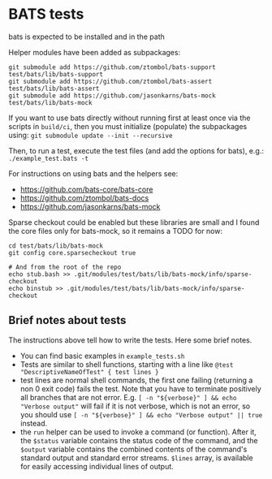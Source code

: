 <!--
SPDX-FileCopyrightText: 2009 Fermi Research Alliance, LLC
SPDX-License-Identifier: Apache-2.0
-->

# BATS tests

bats is expected to be installed and in the path

Helper modules have been added as subpackages:
```
git submodule add https://github.com/ztombol/bats-support test/bats/lib/bats-support
git submodule add https://github.com/ztombol/bats-assert test/bats/lib/bats-assert
git submodule add https://github.com/jasonkarns/bats-mock test/bats/lib/bats-mock
```
If you want to use bats directly without running first at least once via the scripts in `build/ci`, then you must
initialize (populate) the subpackages using:
```git submodule update --init --recursive```

Then, to run a test, execute the test files (and add the options for bats), e.g.:
```./example_test.bats -t```

For instructions on using bats and the helpers see:
* https://github.com/bats-core/bats-core
* https://github.com/ztombol/bats-docs
* https://github.com/jasonkarns/bats-mock

Sparse checkout could be enabled but these libraries are small and I found the core files only for bats-mock, so it remains a TODO for now:
```
cd test/bats/lib/bats-mock
git config core.sparsecheckout true

# And from the root of the repo
echo stub.bash >> .git/modules/test/bats/lib/bats-mock/info/sparse-checkout
echo binstub >> .git/modules/test/bats/lib/bats-mock/info/sparse-checkout
```

## Brief notes about tests

The instructions above tell how to write the tests.
Here some brief notes.
* You can find basic examples in `example_tests.sh`
* Tests are similar to shell functions, starting with a line like
`@test "DescriptiveNameOfTest" { test lines }`
* test lines are normal shell commands, the first one failing (returning a non 0 exit code) fails the test.
Note that you have to terminate positively all branches that are not error.
E.g. `[ -n "${verbose}" ] && echo "Verbose output"` will fail if it is not verbose, which is not an error, so you should use
  `[ -n "${verbose}" ] && echo "Verbose output" || true` instead.
* the `run` helper can be used to invoke a command (or function).
After it, the `$status` variable contains the status code of the command,
and the `$output` variable contains the combined contents of the command's standard
output and standard error streams. `$lines` array, is available for easily accessing individual lines of output.
